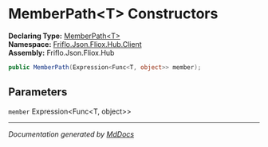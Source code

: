 ﻿<!--  
  <auto-generated>   
    The contents of this file were generated by a tool.  
    Changes to this file may be list if the file is regenerated  
  </auto-generated>   
-->

# MemberPath\<T\> Constructors

**Declaring Type:** [MemberPath\<T\>](../index.md)  
**Namespace:** [Friflo.Json.Fliox.Hub.Client](../../index.md)  
**Assembly:** Friflo.Json.Fliox.Hub

```csharp
public MemberPath(Expression<Func<T, object>> member);
```

## Parameters

`member`  Expression\<Func\<T, object\>\>

___

*Documentation generated by [MdDocs](https://github.com/ap0llo/mddocs)*
